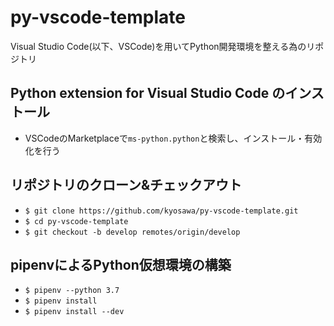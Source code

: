 # py-vscode-template
Visual Studio Code(以下、VSCode)を用いてPython開発環境を整える為のリポジトリ

## Python extension for Visual Studio Code のインストール
 - VSCodeのMarketplaceで`ms-python.python`と検索し、インストール・有効化を行う

## リポジトリのクローン&チェックアウト
 - `$ git clone https://github.com/kyosawa/py-vscode-template.git`
 - `$ cd py-vscode-template`
 - `$ git checkout -b develop remotes/origin/develop`

## pipenvによるPython仮想環境の構築
 - `$ pipenv --python 3.7`
 - `$ pipenv install`
 - `$ pipenv install --dev`
 